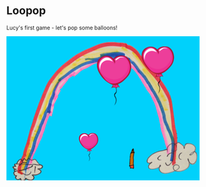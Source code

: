 # Loopop

Lucy's first game - let's pop some balloons!

![](Loopop/Assets.xcassets/App.imageset/icon_full.png)
